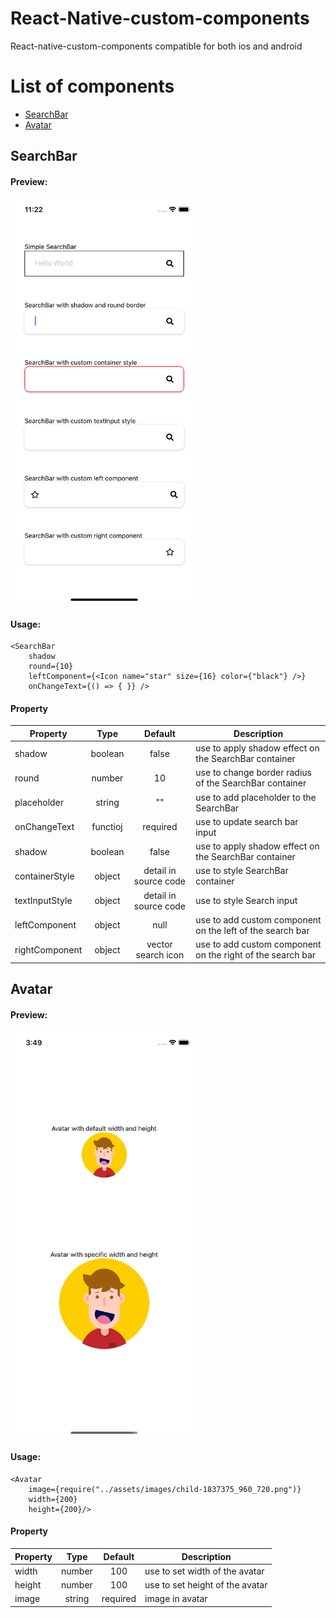 # React-Native-custom-components

React-native-custom-components compatible for both ios and android

# List of components
- [SearchBar](#searchBar)
- [Avatar](#avatar)

## SearchBar 

#### Preview:

<img src="assets/images/SearchBar.png" width="300" />

#### Usage:

```
<SearchBar
    shadow
    round={10}
    leftComponent={<Icon name="star" size={16} color={"black"} />}
    onChangeText={() => { }} />
```

#### Property

| Property             |    Type    |       Default        | Description                                        |
| -------------------- | :--------: | :------------------: | -------------------------------------------------- |
| shadow  |   boolean   |  false     | use to apply shadow effect on the SearchBar container         
| round   |   number    |  10        | use to change border radius of the SearchBar container         
| placeholder  |   string   |  ""    | use to add placeholder to the SearchBar        
| onChangeText  |   functioj   |  required     | use to update search bar input     
| shadow  |   boolean   |  false     | use to apply shadow effect on the SearchBar container         
| containerStyle  |   object   |  detail in source code     | use to style SearchBar container
| textInputStyle  |   object   | detail in source code     | use to style Search input 
| leftComponent  |   object   |  null     | use to add custom component on the left of the search bar
| rightComponent  |   object   |  vector search icon     | use to add custom component on the right of the search bar

## Avatar

#### Preview:

<img src="assets/images/Avatar.png" width="300" />

#### Usage:

```
<Avatar 
    image={require("../assets/images/child-1837375_960_720.png")} 
    width={200} 
    height={200}/>
```

#### Property

| Property             |    Type    |       Default        | Description                                        |
| -------------------- | :--------: | :------------------: | -------------------------------------------------- |
| width  |   number   |  100     | use to set width of the avatar
| height |   number   |  100     | use to set height of the avatar
| image  |   string   |  required     | image in avatar

    